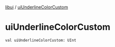 [libui](README.md) / [uiUnderlineColorCustom](ui-underline-color-custom.md)

# uiUnderlineColorCustom

`val uiUnderlineColorCustom: UInt`
